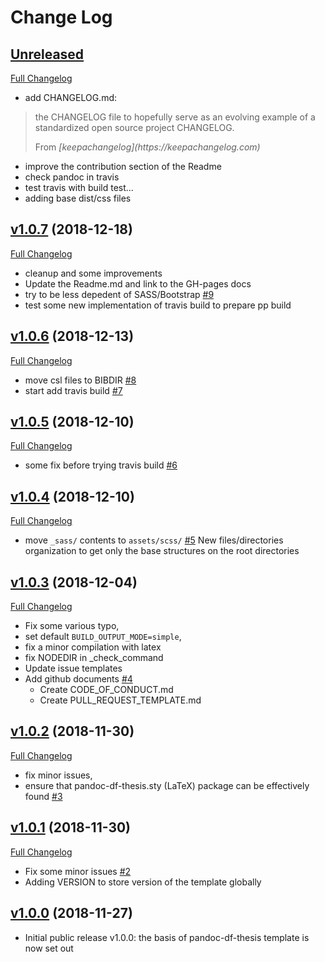 # Change Log

## [Unreleased](https://github.com/dfolio/pandoc-df-thesis-template/tree/HEAD)

[Full Changelog](https://github.com/dfolio/pandoc-df-thesis-template/compare/v1.0.7...HEAD)

-  add CHANGELOG.md: 
  > the CHANGELOG file to hopefully serve as an evolving example of a standardized open source project CHANGELOG.
  > <footer> From <cite>[keepachangelog](https://keepachangelog.com)
- improve the contribution section of the Readme
- check pandoc in travis
- test travis with build test...
- adding base dist/css files


## [v1.0.7](https://github.com/dfolio/pandoc-df-thesis-template/tree/v1.0.7) (2018-12-18)

[Full Changelog](https://github.com/dfolio/pandoc-df-thesis-template/compare/v1.0.6...v1.0.7)


- cleanup and some improvements
- Update the Readme.md and link to the GH-pages docs
- try to be less depedent of SASS/Bootstrap [\#9](https://github.com/dfolio/pandoc-df-thesis-template/issues/9)
- test some new implementation of travis build to prepare pp build


## [v1.0.6](https://github.com/dfolio/pandoc-df-thesis-template/tree/v1.0.6) (2018-12-13)

[Full Changelog](https://github.com/dfolio/pandoc-df-thesis-template/compare/v1.0.5...v1.0.6)

- move csl files to BIBDIR [\#8](https://github.com/dfolio/pandoc-df-thesis-template/issues/8)
- start add travis build [\#7](https://github.com/dfolio/pandoc-df-thesis-template/issues/7)

## [v1.0.5](https://github.com/dfolio/pandoc-df-thesis-template/tree/v1.0.5) (2018-12-10)

[Full Changelog](https://github.com/dfolio/pandoc-df-thesis-template/compare/v1.0.4...v1.0.5)

- some fix before trying travis build [\#6](https://github.com/dfolio/pandoc-df-thesis-template/issues/6)

## [v1.0.4](https://github.com/dfolio/pandoc-df-thesis-template/tree/v1.0.4) (2018-12-10)

[Full Changelog](https://github.com/dfolio/pandoc-df-thesis-template/compare/v1.0.3...v1.0.4)

- move `_sass/` contents to `assets/scss/` [\#5](https://github.com/dfolio/pandoc-df-thesis-template/issues/5)
  New files/directories organization to get only the base structures on the root directories


## [v1.0.3](https://github.com/dfolio/pandoc-df-thesis-template/tree/v1.0.3) (2018-12-04)
[Full Changelog](https://github.com/dfolio/pandoc-df-thesis-template/compare/v1.0.2...v1.0.3)

- Fix some various typo, 
- set default `BUILD_OUTPUT_MODE=simple`,
- fix a minor compilation with latex
- fix NODEDIR in _check_command
- Update issue templates
- Add github documents [\#4](https://github.com/dfolio/pandoc-df-thesis-template/issues/4)
  - Create CODE_OF_CONDUCT.md
  - Create PULL_REQUEST_TEMPLATE.md

## [v1.0.2](https://github.com/dfolio/pandoc-df-thesis-template/tree/v1.0.2) (2018-11-30)
[Full Changelog](https://github.com/dfolio/pandoc-df-thesis-template/compare/v1.0.1...v1.0.2)

-  fix minor issues,
-  ensure that pandoc-df-thesis.sty \(LaTeX\) package can be effectively found [\#3](https://github.com/dfolio/pandoc-df-thesis-template/issues/3)

## [v1.0.1](https://github.com/dfolio/pandoc-df-thesis-template/tree/v1.0.1) (2018-11-30)
[Full Changelog](https://github.com/dfolio/pandoc-df-thesis-template/compare/v1.0.0...v1.0.1)

- Fix some minor issues [\#2](https://github.com/dfolio/pandoc-df-thesis-template/issues/2)
- Adding VERSION to store version of the template globally 

## [v1.0.0](https://github.com/dfolio/pandoc-df-thesis-template/tree/v1.0.0) (2018-11-27)

- Initial public release v1.0.0: the basis of pandoc-df-thesis template is now set out 

